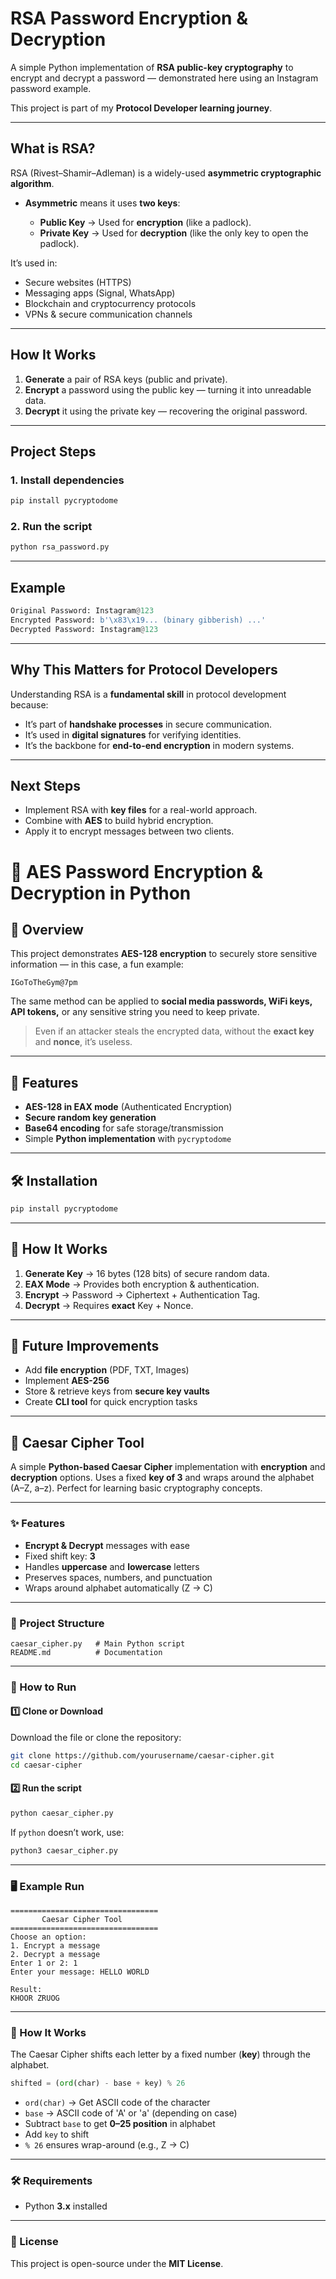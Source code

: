 
# **RSA Password Encryption & Decryption**

A simple Python implementation of **RSA public-key cryptography** to encrypt and decrypt a password — demonstrated here using an Instagram password example.

This project is part of my **Protocol Developer learning journey**.

---

## **What is RSA?**

RSA (Rivest–Shamir–Adleman) is a widely-used **asymmetric cryptographic algorithm**.

* **Asymmetric** means it uses **two keys**:

  * **Public Key** → Used for **encryption** (like a padlock).
  * **Private Key** → Used for **decryption** (like the only key to open the padlock).

It’s used in:

* Secure websites (HTTPS)
* Messaging apps (Signal, WhatsApp)
* Blockchain and cryptocurrency protocols
* VPNs & secure communication channels

---

## **How It Works**

1. **Generate** a pair of RSA keys (public and private).
2. **Encrypt** a password using the public key — turning it into unreadable data.
3. **Decrypt** it using the private key — recovering the original password.

---

## **Project Steps**

### **1. Install dependencies**

```bash
pip install pycryptodome
```

### **2. Run the script**

```bash
python rsa_password.py
```

---

## **Example**

```python
Original Password: Instagram@123
Encrypted Password: b'\x83\x19... (binary gibberish) ...'
Decrypted Password: Instagram@123
```

---

## **Why This Matters for Protocol Developers**

Understanding RSA is a **fundamental skill** in protocol development because:

* It’s part of **handshake processes** in secure communication.
* It’s used in **digital signatures** for verifying identities.
* It’s the backbone for **end-to-end encryption** in modern systems.

---

## **Next Steps**

* Implement RSA with **key files** for a real-world approach.
* Combine with **AES** to build hybrid encryption.
* Apply it to encrypt messages between two clients.


# 🔐 AES Password Encryption & Decryption in Python

## 📌 Overview

This project demonstrates **AES-128 encryption** to securely store sensitive information — in this case, a fun example:

```
IGoToTheGym@7pm
```

The same method can be applied to **social media passwords, WiFi keys, API tokens,** or any sensitive string you need to keep private.

> Even if an attacker steals the encrypted data, without the **exact key** and **nonce**, it’s useless.

---

## 🚀 Features

* **AES-128 in EAX mode** (Authenticated Encryption)
* **Secure random key generation**
* **Base64 encoding** for safe storage/transmission
* Simple **Python implementation** with `pycryptodome`

---

## 🛠 Installation

```bash
pip install pycryptodome
```

---

## 🧠 How It Works

1. **Generate Key** → 16 bytes (128 bits) of secure random data.
2. **EAX Mode** → Provides both encryption & authentication.
3. **Encrypt** → Password → Ciphertext + Authentication Tag.
4. **Decrypt** → Requires **exact** Key + Nonce.

---


## 🎯 Future Improvements

* Add **file encryption** (PDF, TXT, Images)
* Implement **AES-256**
* Store & retrieve keys from **secure key vaults**
* Create **CLI tool** for quick encryption tasks

---

## 📜 Caesar Cipher Tool

A simple **Python-based Caesar Cipher** implementation with **encryption** and **decryption** options.
Uses a fixed **key of 3** and wraps around the alphabet (A–Z, a–z).
Perfect for learning basic cryptography concepts.

---

### ✨ Features

* **Encrypt & Decrypt** messages with ease
* Fixed shift key: **3**
* Handles **uppercase** and **lowercase** letters
* Preserves spaces, numbers, and punctuation
* Wraps around alphabet automatically (Z → C)

---

### 📂 Project Structure

```
caesar_cipher.py   # Main Python script
README.md          # Documentation
```

---

### 🚀 How to Run

#### 1️⃣ Clone or Download

Download the file or clone the repository:

```bash
git clone https://github.com/yourusername/caesar-cipher.git
cd caesar-cipher
```

#### 2️⃣ Run the script

```bash
python caesar_cipher.py
```

If `python` doesn’t work, use:

```bash
python3 caesar_cipher.py
```

---

### 🖥 Example Run

```
=================================
       Caesar Cipher Tool        
=================================
Choose an option:
1. Encrypt a message
2. Decrypt a message
Enter 1 or 2: 1
Enter your message: HELLO WORLD

Result:
KHOOR ZRUOG
```

---

### 📖 How It Works

The Caesar Cipher shifts each letter by a fixed number (**key**) through the alphabet.

```python
shifted = (ord(char) - base + key) % 26
```

* `ord(char)` → Get ASCII code of the character
* `base` → ASCII code of 'A' or 'a' (depending on case)
* Subtract `base` to get **0–25 position** in alphabet
* Add `key` to shift
* `% 26` ensures wrap-around (e.g., Z → C)

---

### 🛠 Requirements

* Python **3.x** installed

---

### 📜 License

This project is open-source under the **MIT License**.

